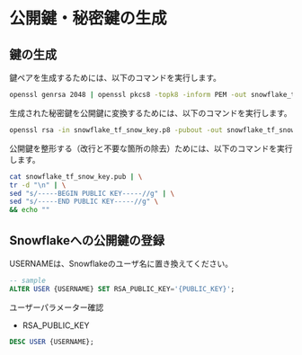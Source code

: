 # 公開鍵・秘密鍵の生成

## 鍵の生成

鍵ペアを生成するためには、以下のコマンドを実行します。

```bash
openssl genrsa 2048 | openssl pkcs8 -topk8 -inform PEM -out snowflake_tf_snow_key.p8 -nocrypt
```

生成された秘密鍵を公開鍵に変換するためには、以下のコマンドを実行します。

```bash
openssl rsa -in snowflake_tf_snow_key.p8 -pubout -out snowflake_tf_snow_key.pub
```

公開鍵を整形する（改行と不要な箇所の除去）ためには、以下のコマンドを実行します。

```bash
cat snowflake_tf_snow_key.pub | \
tr -d "\n" | \
sed "s/-----BEGIN PUBLIC KEY-----//g" | \
sed "s/-----END PUBLIC KEY-----//g" \
&& echo ""
```

## Snowflakeへの公開鍵の登録

USERNAMEは、Snowflakeのユーザ名に置き換えてください。

```sql
-- sample
ALTER USER {USERNAME} SET RSA_PUBLIC_KEY='{PUBLIC_KEY}';
```

ユーザーパラメーター確認

- RSA_PUBLIC_KEY

```sql
DESC USER {USERNAME};
```